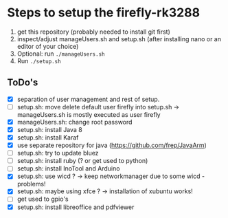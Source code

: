Steps to setup the firefly-rk3288
=================================
1. get this repository (probably needed to install git first)
2. inspect/adjust manageUsers.sh and setup.sh (after installing nano or an editor of your choice)
3. Optional: run `./manageUsers.sh`
4. Run `./setup.sh`

ToDo's
------
- [x] separation of user management and rest of setup.
- [ ] setup.sh: move delete default user firefly into setup.sh -> manageUsers.sh is mostly executed as user firefly
- [x] manageUsers.sh: change root password
- [x] setup.sh: install Java 8
- [x] setup.sh: install Karaf
- [x] use separate repository for java (https://github.com/frep/JavaArm)
- [ ] setup.sh: try to update bluez
- [ ] setup.sh: install ruby (? or get used to python)
- [ ] setup.sh: install InoTool and Arduino
- [x] setup.sh: use wicd ? -> keep networkmanager due to some wicd - problems!
- [x] setup.sh: maybe using xfce ? -> installation of xubuntu works!
- [ ] get used to gpio's 
- [x] setup.sh: install libreoffice and pdfviewer
